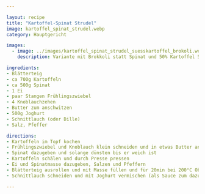 ```yaml
---

layout: recipe
title: "Kartoffel-Spinat Strudel"
image: kartoffel_spinat_strudel.webp
category: Hauptgericht

images:
  - image: ../images/kartoffel_spinat_strudel_suesskartoffel_brokoli.webp
    description: Variante mit Brokkoli statt Spinat und 50% Kartoffel 50% Süßkartoffel

ingredients:
- Blätterteig
- ca 700g Kartoffeln
- ca 500g Spinat
- 1 Ei
- paar Stangen Frühlingszwiebel
- 4 Knoblauchzehen
- Butter zum anschwitzen
- 500g Joghurt
- Schnittlauch (oder Dille)
- Salz, Pfeffer

directions:
- Kartoffeln im Topf kochen
- Frühlingszwiebel und Knoblauch klein schneiden und in etwas Butter anschwitzen
- Spinat dazugeben und solange dünsten bis er weich ist
- Kartoffeln schälen und durch Presse pressen
- Ei und Spinatmasse dazugeben, Salzen und Pfeffern
- Blätterteig ausrollen und mit Masse füllen und für 20min bei 200°C Ober/Unterhitze ins Backrohr geben
- Schnittlauch schneiden und mit Joghurt vermischen (als Sauce zum dazuessen)

---
```

